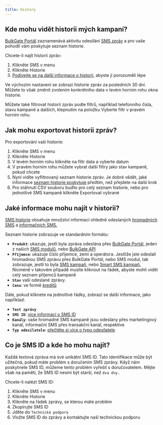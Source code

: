 ```yaml
---
title: History 
---
```


## Kde mohu vidět historii mých kampaní?
[BulkGate Portál](https://www.bulkgate.com/cs/sms-portal-cs/) zaznamenává aktivitu odesílání [SMS zpráv](https://www.bulkgate.com/cs/reseni/sms/) a pro vaše pohodlí vám poskytuje seznam historie.

Chcete-li najít historii zpráv:
1.	Klikněte SMS v menu
2.	Klikněte Historie
3.	[Podívejte se na další informace o historii,](history.md#jaké-informace-mohu-najít-v-historii) abyste jí porozuměli lépe

Ve výchozím nastavení se zobrazí historie zpráv za posledních 30 dní. Můžete to však změnit zvolením konkrétního data v levém horním rohu okna historie.

Můžete také filtrovat historii zpráv podle filtrů, například telefonního čísla, stavu kampaně a dalších, klepnutím na položku Vyberte filtr v pravém horním rohu.


## Jak mohu exportovat historii zpráv?
Pro exportování vaší historie:
1.	Klikněte SMS v menu
2.	Klikněte Historie
3.	V levém horním rohu klikněte na filtr data a vyberte datum
4.	V pravém horním rohu můžete vybrat další filtry jako stav kampaně, pokud chcete
5.	Nyní vidíte vyfiltrovaný seznam historie zpráv. Je dobré vědět, jaké informace [seznam historie poskytuje](history.md#jaké-informace-mohu-najít-v-historii) předtím, než přejdete na další krok
6.	Pro stáhnutí CSV souboru buďto pro celý seznam historie, nebo pro jednotlivé SMS kampaně klikněte Exportovat vybrané


## Jaké informace mohu najít v historii?
[SMS historie](#kde-mohu-vidět-historii-mých-kampaní) obsahuje množství informací ohledně odeslaných [hromadných SMS](https://www.bulkgate.com/cs/reseni/sms#hromadna-sms) a [informačních SMS.](https://www.bulkgate.com/cs/reseni/sms#informacni-sms)

Seznam historie zobrazuje ve standardním formátu:
-	**`Produkt`**: ukazuje, jestli byla zpráva odeslána přes [BulkGate Portál,](https://www.bulkgate.com/cs/sms-portal-cs/) jeden z našich [SMS modulů,](https://www.bulkgate.com/cs/sms-modul/) nebo [BulkGate API](https://www.bulkgate.com/cs/vyvojari/sms-api/)
-	**`Příjemce`**: ukazuje číslo příjemce, zemi a operátora. Jestliže jste odeslali hromadnou SMS zprávu přes BulkGate Portál, nebo SMS modul, tak zobrazuje, jestli to byla [SMS kampaň,](creating-sms-campaign.md#co-je-hromadná-sms-kampaň) nebo [Smart SMS kampaň.](creating-smart-sms-campaign.md#co-je-smart-sms-kampaň) Nicméně v takovém případě musíte kliknout na řádek, abyste mohli vidět celý seznam příjemců kampaně
-	**`Stav`** vaší odeslané zprávy.
-	**`Cenu`**: ve formě [kreditů](purchasing-credit.md#co-jsou-kredity)

Dále, pokud kliknete na jednotlivé řádky, zobrazí se další informace, jako například:
-	**`Text zprávy`**
-	**`SMS ID`**: [více informací o SMS ID](#co-je-sms-id-a-kde-ho-mohu-najít)
-	**`Kanály`**: vaše hromadné SMS kampaně jsou odeslány přes marketingový kanál, informační SMS přes transakční kanál, respektive
-	**`Typ odesílatele`**: [přečtěte si více o typu odesílatele](sender-type.md#co-je-typ-odesílatele-a-jak-ho-můžu-použít)

## Co je SMS ID a kde ho mohu najít?
Každá textová zpráva má své unikátní SMS ID. Tato identifikace může být užitečná, pokud máte problém s doručením SMS zprávy. Když nám poskytnete SMS ID, můžeme tento problém vyřešit s doručovatelem. Mějte však na paměti, že SMS ID nesmí být starší, než `dva dny.`

Chcete-li nalézt SMS ID:
1.	Klikněte SMS v menu
2.	Klikněte Historie
3.	Klikněte na řádek zprávy, se kterou máte problém
4.	Zkopírujte SMS ID
5.	Jděte do `Technická podpora`
6.	Vložte SMS ID do zprávy a kontaktujte naší technickou podporu
